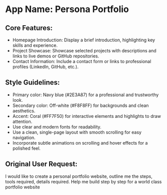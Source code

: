 # **App Name**: Persona Portfolio

## Core Features:

- Homepage Introduction: Display a brief introduction, highlighting key skills and experience.
- Project Showcase: Showcase selected projects with descriptions and links to live demos or GitHub repositories.
- Contact Information: Include a contact form or links to professional profiles (LinkedIn, GitHub, etc.).

## Style Guidelines:

- Primary color: Navy blue (#2E3A87) for a professional and trustworthy look.
- Secondary color: Off-white (#F8F8FF) for backgrounds and clean aesthetics.
- Accent: Coral (#FF7F50) for interactive elements and highlights to draw attention.
- Use clear and modern fonts for readability.
- Use a clean, single-page layout with smooth scrolling for easy navigation.
- Incorporate subtle animations on scrolling and hover effects for a polished feel.

## Original User Request:
I would like to create a personal portfolio website, outline me the steps, tools required, details required. Help me build step by step for a world class portfolio website
  